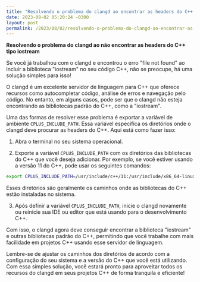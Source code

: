 ```yaml
---
title: "Resolvendo o problema do clangd ao encontrar as headers do C++ tipo iostream"
date: 2023-08-02 05:20:24 -0300
layout: post
permalink: /2023/08/02/resolvendo-o-problema-do-clangd-ao-encontrar-as-headers-do-c-tipo-iostream/
---
```


**Resolvendo o problema do clangd ao não encontrar as headers do C++ tipo iostream**

Se você já trabalhou com o clangd e encontrou o erro "file not
found" ao incluir a biblioteca "iostream" no seu código C++, não
se preocupe, há uma solução simples para isso!

O clangd é um excelente servidor de linguagem para C++ que
oferece recursos como autocompletar código, análise de erros e
navegação pelo código. No entanto, em alguns casos, pode ser que
o clangd não esteja encontrando as bibliotecas padrão do C++,
como a "iostream".

Uma das formas de resolver esse problema é exportar a variável
de ambiente `CPLUS_INCLUDE_PATH`. Essa variável especifica os
diretórios onde o clangd deve procurar as headers do C++. Aqui
está como fazer isso:

1. Abra o terminal no seu sistema operacional.

2. Exporte a variável `CPLUS_INCLUDE_PATH` com os diretórios das
   bibliotecas do C++ que você deseja adicionar. Por exemplo, se
você estiver usando a versão 11 do C++, pode usar os seguintes
comandos:

```bash
export CPLUS_INCLUDE_PATH=/usr/include/c++/11:/usr/include/x86_64-linux-gnu/c++/11
```

Esses diretórios são geralmente os caminhos onde as bibliotecas
do C++ estão instaladas no sistema.

3. Após definir a variável `CPLUS_INCLUDE_PATH`, inicie o clangd
   novamente ou reinicie sua IDE ou editor que está usando para
o desenvolvimento C++.

Com isso, o clangd agora deve conseguir encontrar a biblioteca
"iostream" e outras bibliotecas padrão do C++, permitindo que
você trabalhe com mais facilidade em projetos C++ usando esse
servidor de linguagem.

Lembre-se de ajustar os caminhos dos diretórios de acordo com a
configuração do seu sistema e a versão do C++ que você está
utilizando. Com essa simples solução, você estará pronto para
aproveitar todos os recursos do clangd em seus projetos C++ de
forma tranquila e eficiente!
